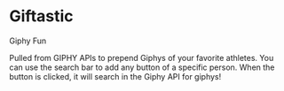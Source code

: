 # Giftastic
Giphy Fun


Pulled from GIPHY APIs to prepend Giphys of your favorite athletes. You can use the search bar to add any button of a specific person. When the button is clicked, it will search in the Giphy API for giphys!

